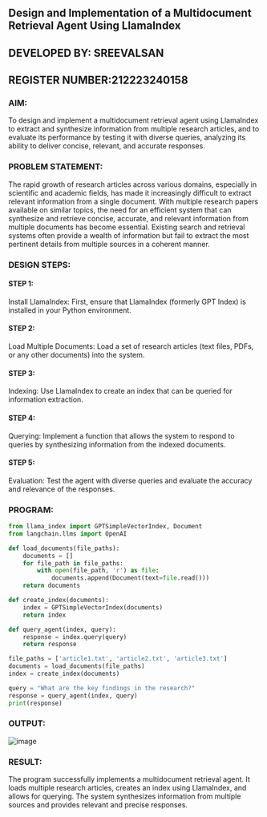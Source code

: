 ## Design and Implementation of a Multidocument Retrieval Agent Using LlamaIndex

## DEVELOPED BY: SREEVALSAN 
## REGISTER NUMBER:212223240158

### AIM:
To design and implement a multidocument retrieval agent using LlamaIndex to extract and synthesize information from multiple research articles, and to evaluate its performance by testing it with diverse queries, analyzing its ability to deliver concise, relevant, and accurate responses.

### PROBLEM STATEMENT:
The rapid growth of research articles across various domains, especially in scientific and academic fields, has made it increasingly difficult to extract relevant information from a single document. With multiple research papers available on similar topics, the need for an efficient system that can synthesize and retrieve concise, accurate, and relevant information from multiple documents has become essential. Existing search and retrieval systems often provide a wealth of information but fail to extract the most pertinent details from multiple sources in a coherent manner.

### DESIGN STEPS:

#### STEP 1:
Install LlamaIndex: First, ensure that LlamaIndex (formerly GPT Index) is installed in your Python environment.

#### STEP 2:
Load Multiple Documents: Load a set of research articles (text files, PDFs, or any other documents) into the system.

#### STEP 3:
Indexing: Use LlamaIndex to create an index that can be queried for information extraction.

#### STEP 4:
Querying: Implement a function that allows the system to respond to queries by synthesizing information from the indexed documents.

#### STEP 5:
Evaluation: Test the agent with diverse queries and evaluate the accuracy and relevance of the responses.

### PROGRAM:
```py
from llama_index import GPTSimpleVectorIndex, Document
from langchain.llms import OpenAI

def load_documents(file_paths):
    documents = []
    for file_path in file_paths:
        with open(file_path, 'r') as file:
            documents.append(Document(text=file.read()))
    return documents

def create_index(documents):
    index = GPTSimpleVectorIndex(documents)
    return index

def query_agent(index, query):
    response = index.query(query)
    return response

file_paths = ['article1.txt', 'article2.txt', 'article3.txt']
documents = load_documents(file_paths)
index = create_index(documents)

query = "What are the key findings in the research?"
response = query_agent(index, query)
print(response)

```

### OUTPUT:
![image](https://github.com/user-attachments/assets/2ebe4deb-82c4-4f5e-ac30-9fc912604402)


### RESULT:
The program successfully implements a multidocument retrieval agent. It loads multiple research articles, creates an index using LlamaIndex, and allows for querying. The system synthesizes information from multiple sources and provides relevant and precise responses.
